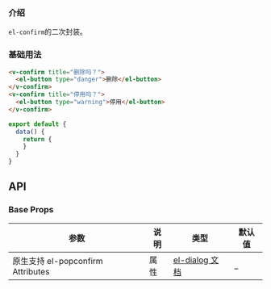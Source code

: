 ### 介绍

`el-confirm`的二次封装。

### 基础用法

```html
<v-confirm title="删除吗？">
  <el-button type="danger">删除</el-button>
</v-confirm>
<v-confirm title="停用吗？">
  <el-button type="warning">停用</el-button>
</v-confirm>
```

```js
export default {
  data() {
    return {
    }
  }
}
```

## API

### Base Props

| 参数   | 说明           | 类型      | 默认值 |
| ------ | -------------- | --------- | ------ |
| 原生支持 el-popconfirm Attributes | 属性 | [el-dialog 文档](https://element.eleme.cn/#/zh-CN/component/popconfirm#attributes)  | _   |